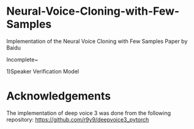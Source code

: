 # Neural-Voice-Cloning-with-Few-Samples
Implementation of the Neural Voice Cloning with Few Samples Paper by Baidu

Incomplete~

1)Speaker Verification Model

# Acknowledgements

The implementation of deep voice 3 was done from the following repository:
https://github.com/r9y9/deepvoice3_pytorch
